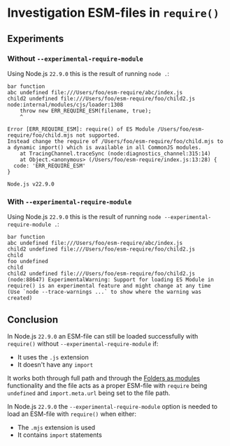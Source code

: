 # Investigation ESM-files in `require()`

## Experiments

### Without `--experimental-require-module`

Using Node.js `22.9.0` this is the result of running `node .`:

```
bar function
abc undefined file:///Users/foo/esm-require/abc/index.js
child2 undefined file:///Users/foo/esm-require/foo/child2.js
node:internal/modules/cjs/loader:1308
    throw new ERR_REQUIRE_ESM(filename, true);
    ^

Error [ERR_REQUIRE_ESM]: require() of ES Module /Users/foo/esm-require/foo/child.mjs not supported.
Instead change the require of /Users/foo/esm-require/foo/child.mjs to a dynamic import() which is available in all CommonJS modules.
    at TracingChannel.traceSync (node:diagnostics_channel:315:14)
    at Object.<anonymous> (/Users/foo/esm-require/index.js:13:28) {
  code: 'ERR_REQUIRE_ESM'
}

Node.js v22.9.0
```

### With `--experimental-require-module`

Using Node.js `22.9.0` this is the result of running `node --experimental-require-module .`:

```
bar function
abc undefined file:///Users/foo/esm-require/abc/index.js
child2 undefined file:///Users/foo/esm-require/foo/child2.js
child
foo undefined
child
child2 undefined file:///Users/foo/esm-require/foo/child2.js
(node:88647) ExperimentalWarning: Support for loading ES Module in require() is an experimental feature and might change at any time
(Use `node --trace-warnings ...` to show where the warning was created)
```

## Conclusion

In Node.js `22.9.0` an ESM-file can still be loaded successfully with `require()` without `--experimental-require-module` if:

- It uses the `.js` extension
- It doesn't have any `import`

It works both through full path and through the [Folders as modules](https://nodejs.org/api/modules.html#folders-as-modules) functionality and the file acts as a proper ESM-file with `require` being `undefined` and `import.meta.url` being set to the file path.

In Node.js `22.9.0` the `--experimental-require-module` option is needed to load an ESM-file with `require()` when either:

- The `.mjs` extension is used
- It contains `import` statements

